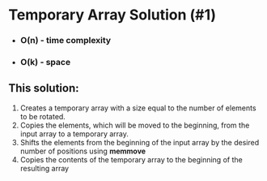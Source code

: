 # Temporary Array Solution (#1)

- ### O(n) - time complexity
- ### O(k) - space

## This solution:

1. Creates a temporary array with a size equal to the number of elements to be rotated.
2. Copies the elements, which will be moved to the beginning, from the input array to a temporary array.
3. Shifts the elements from the beginning of the input array by the desired number of positions using **memmove**
4. Copies the contents of the temporary array to the beginning of the resulting array